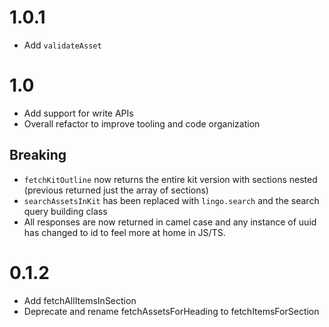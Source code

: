 # 1.0.1
* Add `validateAsset`

# 1.0
* Add support for write APIs
* Overall refactor to improve tooling and code organization

## Breaking
* `fetchKitOutline` now returns the entire kit version with sections nested (previous returned just the array of sections)
* `searchAssetsInKit` has been replaced with `lingo.search` and the search query building class
* All responses are now returned in camel case and any instance of uuid has changed to id to feel more at home in JS/TS.


# 0.1.2
* Add fetchAllItemsInSection
* Deprecate and rename fetchAssetsForHeading to fetchItemsForSection

